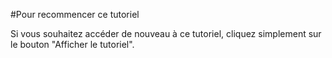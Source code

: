 #Pour recommencer ce tutoriel  

Si vous souhaitez accéder de nouveau à ce tutoriel, cliquez simplement sur le bouton "Afficher le tutoriel".